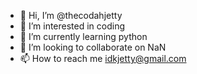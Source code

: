 - 👋 Hi, I’m @thecodahjetty
- 👀 I’m interested in coding
- 🌱 I’m currently learning python
- 💞️ I’m looking to collaborate on NaN
- 📫 How to reach me idkjetty@gmail.com

<!---
thecodahjetty/thecodahjetty is a ✨ special ✨ repository because its `README.md` (this file) appears on your GitHub profile.
You can click the Preview link to take a look at your changes.
--->
